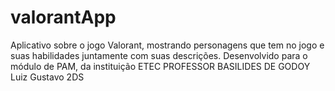 # valorantApp
Aplicativo sobre o jogo Valorant, mostrando personagens que tem no jogo e suas habilidades juntamente com suas descrições. 
Desenvolvido para o módulo de PAM, da instituição ETEC PROFESSOR BASILIDES DE GODOY
<br>Luiz Gustavo 2DS<br>
